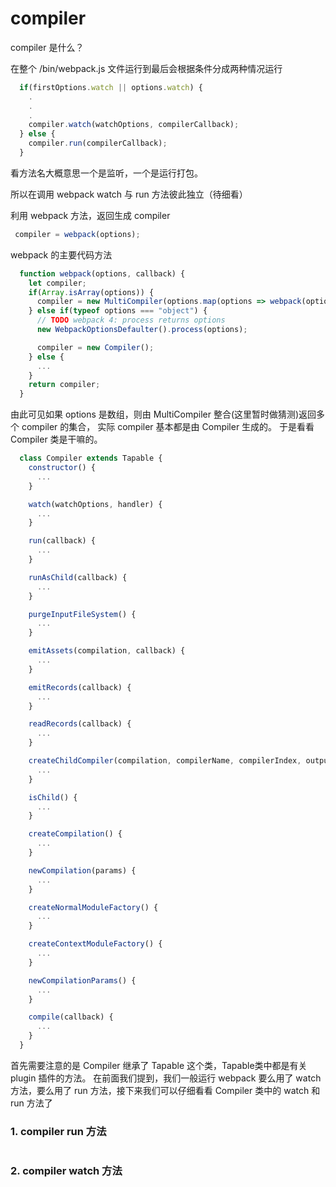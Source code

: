 # compiler

compiler 是什么？

在整个 /bin/webpack.js 文件运行到最后会根据条件分成两种情况运行

```js
  if(firstOptions.watch || options.watch) {
    .
    .
    .
    compiler.watch(watchOptions, compilerCallback);
  } else {
    compiler.run(compilerCallback);
  }
```

看方法名大概意思一个是监听，一个是运行打包。

所以在调用 webpack watch 与 run 方法彼此独立（待细看）


利用 webpack 方法，返回生成 compiler

```js
 compiler = webpack(options);
```

webpack 的主要代码方法

```js
  function webpack(options, callback) {
    let compiler;
    if(Array.isArray(options)) {
      compiler = new MultiCompiler(options.map(options => webpack(options)));
    } else if(typeof options === "object") {
      // TODO webpack 4: process returns options
      new WebpackOptionsDefaulter().process(options);

      compiler = new Compiler();
    } else {
      ...
    }
    return compiler;
  }
```

由此可见如果 options 是数组，则由 MultiCompiler 整合(这里暂时做猜测)返回多个 compiler 的集合， 实际 compiler 基本都是由 Compiler 生成的。
于是看看 Compiler 类是干嘛的。

```js
  class Compiler extends Tapable {
    constructor() {
      ...
    }

    watch(watchOptions, handler) {
      ...
    }

    run(callback) {
      ...
    }

    runAsChild(callback) {
      ...
    }

    purgeInputFileSystem() {
      ...
    }

    emitAssets(compilation, callback) {
      ...
    }

    emitRecords(callback) {
      ...
    }

    readRecords(callback) {
      ...
    }

    createChildCompiler(compilation, compilerName, compilerIndex, outputOptions, plugins) {
      ...
    }

    isChild() {
      ...
    }

    createCompilation() {
      ...
    }

    newCompilation(params) {
      ...
    }

    createNormalModuleFactory() {
      ...
    }

    createContextModuleFactory() {
      ...
    }

    newCompilationParams() {
      ...
    }

    compile(callback) {
      ...
    }
  }
```

首先需要注意的是 Compiler 继承了 Tapable 这个类，Tapable类中都是有关 plugin 插件的方法。
在前面我们提到，我们一般运行 webpack 要么用了 watch 方法，要么用了 run 方法，接下来我们可以仔细看看 Compiler 类中的 watch 和 run 方法了

### 1. compiler run 方法

```

```

### 2. compiler watch 方法